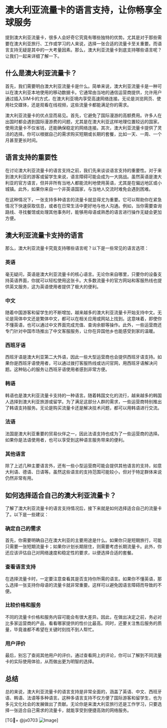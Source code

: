 # 澳大利亚流量卡的语言支持，让你畅享全球服务

提到澳大利亚流量卡，很多人会好奇它究竟有哪些独特的优势。尤其是对于那些需要在澳大利亚旅行、工作或学习的人来说，选择一张合适的流量卡至关重要。而语言支持无疑是其中的一大考量因素。那么，澳大利亚流量卡到底支持哪些语言呢？让我们一起来详细了解一下。

## 什么是澳大利亚流量卡？

首先，我们需要明白澳大利亚流量卡是什么。简单来说，澳大利亚流量卡是一种可以在澳大利亚本地使用的移动数据卡。它通常由当地的通信运营商提供，允许用户通过插入SIM卡的方式，在澳大利亚境内享受高速网络连接。无论是浏览网页、使用社交媒体，还是观看在线视频，这些流量卡都能满足你的需求。

澳大利亚流量卡的优点显而易见。首先，它避免了国际漫游的高额费用。许多人在出国时都会遇到国际漫游费的问题，尤其是在澳大利亚这样地理位置较远的国家。使用流量卡不仅省钱，还能确保稳定的网络连接。其次，澳大利亚流量卡提供了灵活的选择。你可以根据自己的需求购买短期或长期的套餐，比如一天、一周、一个月甚至更长时间。

## 语言支持的重要性

在讨论澳大利亚流量卡的语言支持之前，我们先来谈谈语言支持的重要性。对于来到澳大利亚的游客或留学生来说，语言障碍可能会成为一大挑战。虽然英语是澳大利亚的官方语言，但并非所有当地人都能流利地使用英语，尤其是在偏远地区或小城镇。此外，如果你来自一个非英语国家，与当地人交流时难免会遇到困难。

在这种情况下，一张支持多种语言的流量卡就显得尤为重要。它可以帮助你在紧急情况下快速获取信息，或者在日常生活中更好地与他人沟通。例如，当你需要查询路线、寻找餐馆或处理其他事务时，能够用母语或熟悉的语言进行操作无疑会更加方便。

## 澳大利亚流量卡支持的语言

那么，澳大利亚流量卡究竟支持哪些语言呢？以下是一些常见的语言选项：

### 英语

毫无疑问，英语是澳大利亚流量卡的核心语言。无论你来自哪里，只要你的设备支持英语界面，你就可以轻松使用这张卡。大多数流量卡的官方网站和客服热线也提供英文服务，这为英语使用者提供了极大的便利。

### 中文

随着中国游客和留学生的不断增加，越来越多的澳大利亚流量卡开始支持中文。无论是简体中文还是繁体中文，都可以在相关应用或网站上找到。这意味着，即使你不懂英语，也可以通过中文界面完成充值、查询余额等操作。此外，一些运营商还专门针对中国市场推出了中文客服服务，让你在异国他乡也能感受到家的温暖。

### 西班牙语

西班牙语是澳大利亚第二大外语，因此一些大型运营商也会提供西班牙语支持。如果你是西班牙语使用者，可以通过拨打客服热线或访问官网，用西班牙语解决问题。这种贴心的服务让西班牙语使用者感到非常方便。

### 韩语

韩语也是澳大利亚流量卡支持的一种语言。随着韩国文化的流行，越来越多的韩国人选择到澳大利亚旅游或留学。为了满足这部分人群的需求，一些运营商特别推出了韩语支持服务。无论是购买流量卡还是解决技术问题，都可以用韩语进行交流。

### 法语

法国是澳大利亚重要的贸易伙伴之一，因此法语支持也成为了一些运营商的选择。如果你是法语使用者，也可以享受到这种语言服务带来的便利。

### 其他语言

除了上述几种主要语言外，还有一些小型运营商可能会提供其他语言的支持，如意大利语、德语、日语等。虽然这些语言的支持范围可能较小，但对于特定群体来说仍然非常有用。

## 如何选择适合自己的澳大利亚流量卡？

了解了澳大利亚流量卡的语言支持情况后，接下来就是如何选择适合自己的流量卡了。以下是一些建议：

### 确定自己的需求

首先，你需要明确自己在澳大利亚的主要用途是什么。如果你只是短期旅行，可能只需要一张短期流量卡；如果你计划长期居住，则需要考虑长期流量卡。此外，你还应该评估自己对网络速度和稳定性的要求，以便选择合适的套餐。

### 查看语言支持

在选择流量卡时，一定要注意查看其是否支持你所需的语言。如果你不懂英语，那么选择一张支持你母语的流量卡就非常重要。这样可以避免因语言障碍而导致的不便。

### 比较价格和服务

不同的流量卡价格和服务内容可能会有很大差异。因此，在做出决定之前，务必对比多家运营商的产品，看看哪家提供的性价比最高。同时，还要关注售后服务的质量，毕竟谁都不希望在关键时刻找不到人帮忙。

### 用户评价

最后，别忘了查阅其他用户的评价。通过查看网上的评论，你可以了解到不同流量卡的实际使用体验，从而做出更为明智的选择。

## 总结

总的来说，澳大利亚流量卡的语言支持是非常全面的，涵盖了英语、中文、西班牙语、韩语、法语等多种语言。这种多语言支持不仅方便了国际游客和留学生，也为多元文化社会的发展做出了贡献。无论你是来澳大利亚旅行还是工作学习，只要选择一张适合自己需求的流量卡，就能享受到便捷高效的网络服务。

[TG💪+ @jx0703 ![Image](https://github.com/user-attachments/assets/dbca1d08-cadb-493c-b0ec-ad6f7a83f270)]